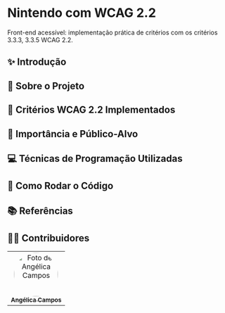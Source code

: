 # Nintendo com WCAG 2.2
Front-end acessível: implementação prática de critérios com os critérios 3.3.3, 3.3.5  WCAG 2.2.

## ✨ Introdução

## 📌 Sobre o Projeto

## 📝 Critérios WCAG 2.2 Implementados

## 🎯 Importância e Público-Alvo

## 💻 Técnicas de Programação Utilizadas

## 🚀 Como Rodar o Código

## 📚 Referências

## 🙋‍♀️ Contribuidores
<table>
  <tr>
    <td align="center">
      <a href="https://github.com/angelicaccampos">
        <img src="https://github.com/angelicaccampos.png" width="100px;" style="border-radius: 50%;" alt="Foto de Angélica Campos"/>
        <br />
        <sub><b>Angélica Campos</b></sub>
      </a>
    </td>

